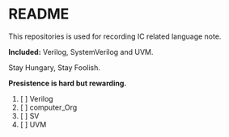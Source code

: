# README

This repositories is used for recording IC related language note.

**Included:** Verilog, SystemVerilog and UVM.

Stay Hungary, Stay Foolish.

**Presistence is hard but rewarding.**

1. [ ] Verilog
2. [ ] computer_Org
3. [ ] SV
4. [ ] UVM